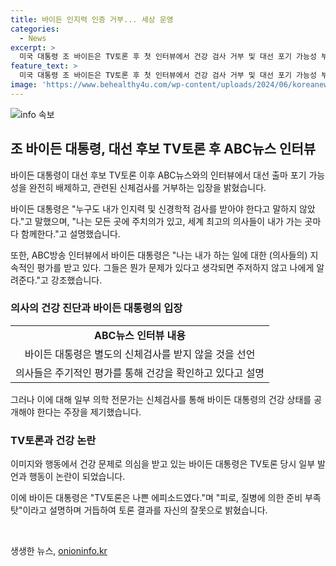 ```yaml
---
title: 바이든 인지력 인증 거부... 세상 운영
categories:
  - News
excerpt: >
  미국 대통령 조 바이든은 TV토론 후 첫 인터뷰에서 건강 검사 거부 및 대선 포기 가능성 부인. 바이든은 주치의와 함께하며 건강상 문제 발견 시 알릴 것이라고 말했으며, TV토론에서 보인 부진은 피로와 감기로 인한 것이라고 주장. 또한, 자신의 대선 재능을 강조하며 트럼프를 비판하고, 후보직 사퇴 가능성을 완전히 배제하고 계속 미국을 이끌 준비가 되어있다고 강조했다. 그러나 TV토론 당시 모습에 대한 우려를 제기하는 목소리도 높아지고 있다. 
feature_text: >
  미국 대통령 조 바이든은 TV토론 후 첫 인터뷰에서 건강 검사 거부 및 대선 포기 가능성 부인. 바이든은 주치의와 함께하며 건강상 문제 발견 시 알릴 것이라고 말했으며, TV토론에서 보인 부진은 피로와 감기로 인한 것이라고 주장. 또한, 자신의 대선 재능을 강조하며 트럼프를 비판하고, 후보직 사퇴 가능성을 완전히 배제하고 계속 미국을 이끌 준비가 되어있다고 강조했다. 그러나 TV토론 당시 모습에 대한 우려를 제기하는 목소리도 높아지고 있다. 
image: 'https://www.behealthy4u.com/wp-content/uploads/2024/06/koreanews.jpg'
---
```


<p><img src="https://www.behealthy4u.com/wp-content/uploads/2024/06/koreanews.jpg" alt="info 속보" /></p>

<h2 data-ke-size="size26">조 바이든 대통령, 대선 후보 TV토론 후 ABC뉴스 인터뷰</h2>

<p>바이든 대통령이 대선 후보 TV토론 이후 ABC뉴스와의 인터뷰에서 대선 출마 포기 가능성을 완전히 배제하고, 관련된 신체검사를 거부하는 입장을 밝혔습니다.</p>

<p data-ke-size="size16">바이든 대통령은 "누구도 내가 인지력 및 신경학적 검사를 받아야 한다고 말하지 않았다."고 말했으며, "나는 모든 곳에 주치의가 있고, 세계 최고의 의사들이 내가 가는 곳마다 함께한다."고 설명했습니다.</p>

<p data-ke-size="size16">또한, ABC방송 인터뷰에서 바이든 대통령은 "나는 내가 하는 일에 대한 (의사들의) 지속적인 평가를 받고 있다. 그들은 뭔가 문제가 있다고 생각되면 주저하지 않고 나에게 알려준다."고 강조했습니다.</p>

<h3 data-ke-size="size24">의사의 건강 진단과 바이든 대통령의 입장</h3>

<table>
  <tr>
    <td style="text-align: center; height: 17px;"><b>ABC뉴스 인터뷰 내용</b></td>
  </tr>
  <tr>
    <td style="text-align: center; height: 17px;">바이든 대통령은 별도의 신체검사를 받지 않을 것을 선언</td>
  </tr>
  <tr>
    <td style="text-align: center; height: 17px;">의사들은 주기적인 평가를 통해 건강을 확인하고 있다고 설명</td>
  </tr>
</table>

<p data-ke-size="size16">그러나 이에 대해 일부 의학 전문가는 신체검사를 통해 바이든 대통령의 건강 상태를 공개해야 한다는 주장을 제기했습니다.</p>

<h3 data-ke-size="size24">TV토론과 건강 논란</h3>

<p data-ke-size="size16">이미지와 행동에서 건강 문제로 의심을 받고 있는 바이든 대통령은 TV토론 당시 일부 발언과 행동이 논란이 되었습니다.</p>

<p data-ke-size="size16">이에 바이든 대통령은 "TV토론은 나쁜 에피소드였다."며 "피로, 질병에 의한 준비 부족 탓"이라고 설명하며 거듭하여 토론 결과를 자신의 잘못으로 밝혔습니다.</p>

<p data-ke-size="size16">&nbsp;</p>
생생한 뉴스, <a href="https://onioninfo.kr" rel="dofollow">onioninfo.kr</a>


